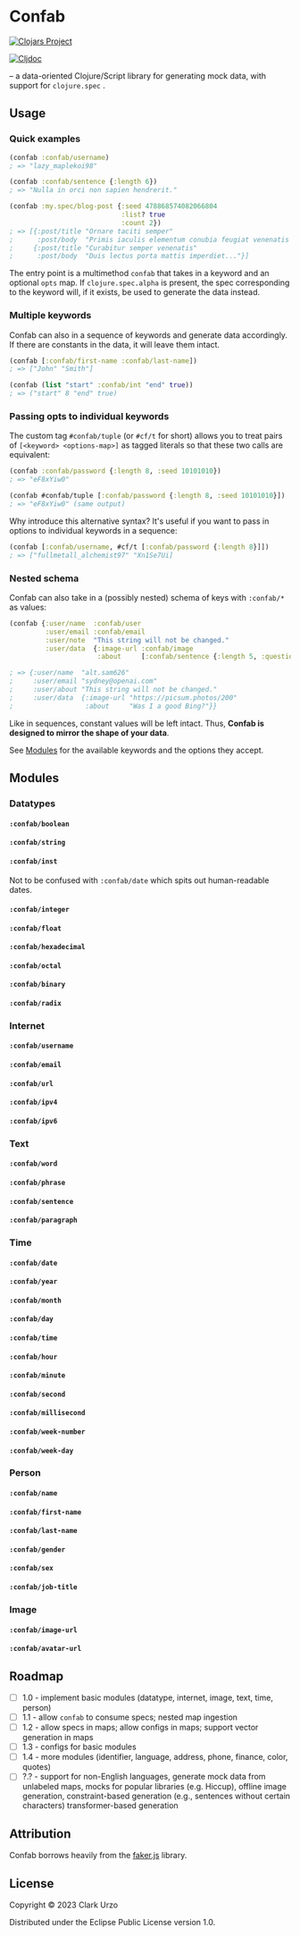 # Confab

[![Clojars Project](https://img.shields.io/clojars/v/com.zrkrlc/confab.svg)](https://clojars.org/com.zrkrlc/confab)

[![Cljdoc](https://cljdoc.org/badge/com.zrkrlc/confab)](https://cljdoc.org/d/com.zrkrlc/confab)

– a data-oriented Clojure/Script library for generating mock data, with support for `clojure.spec`
.

## Usage

### Quick examples

```clojure
(confab :confab/username)
; => "lazy_maplekoi98"

(confab :confab/sentence {:length 6})
; => "Nulla in orci non sapien hendrerit."

(confab :my.spec/blog-post {:seed 478868574082066804
                            :list? true
                            :count 2})
; => [{:post/title "Ornare taciti semper"
;      :post/body  "Primis iaculis elementum conubia feugiat venenatis dolor..."}
;     {:post/title "Curabitur semper venenatis"
;      :post/body  "Duis lectus porta mattis imperdiet..."}]
```

The entry point is a multimethod `confab` that takes in a keyword and an optional `opts` map. If `clojure.spec.alpha` is present, the spec corresponding to the keyword will, if it exists, be used to generate the data instead.

### Multiple keywords

Confab can also in a sequence of keywords and generate data accordingly. If there are constants in the data, it will leave them intact.

```clojure
(confab [:confab/first-name :confab/last-name])
; => ["John" "Smith"] 

(confab (list "start" :confab/int "end" true))
; => ("start" 8 "end" true)
```

### Passing opts to individual keywords

The custom tag `#confab/tuple` (or `#cf/t` for short) allows you to treat pairs of `[<keyword> <options-map>]` as tagged literals so that these two calls are equivalent:

```clojure
(confab :confab/password {:length 8, :seed 10101010})
; => "eF8xYiw0"

(confab #confab/tuple [:confab/password {:length 8, :seed 10101010}])
; => "eF8xYiw0" (same output)
```

Why introduce this alternative syntax? It's useful if you want to pass in options to individual keywords in a sequence:

```clojure
(confab [:confab/username, #cf/t [:confab/password {:length 8}]])
; => ["fullmetall_alchemist97" "Xn1Se7Ui]
```

### Nested schema

Confab can also take in a (possibly nested) schema of keys with `:confab/*` as values:

```clojure
(confab {:user/name  :confab/user
         :user/email :confab/email
         :user/note  "This string will not be changed."
         :user/data  {:image-url :confab/image
                      :about     [:confab/sentence {:length 5, :question? true}]}})

; => {:user/name  "alt.sam626"
;     :user/email "sydney@openai.com"
;     :user/about "This string will not be changed."
;     :user/data  {:image-url "https://picsum.photos/200"
;                  :about     "Was I a good Bing?"}}
```

Like in sequences, constant values will be left intact. Thus, **Confab is designed to mirror the shape of your data**.

See [Modules](#Modules) for the available keywords and the options they accept.


## Modules

### Datatypes

#### `:confab/boolean`

#### `:confab/string`

#### `:confab/inst`

Not to be confused with `:confab/date` which spits out human-readable dates.

#### `:confab/integer`

#### `:confab/float`

#### `:confab/hexadecimal`

#### `:confab/octal`

#### `:confab/binary`

#### `:confab/radix`

### Internet

#### `:confab/username`

#### `:confab/email`

#### `:confab/url`

#### `:confab/ipv4`

#### `:confab/ipv6`

### Text

#### `:confab/word`

#### `:confab/phrase`

#### `:confab/sentence`

#### `:confab/paragraph`


### Time

#### `:confab/date`

#### `:confab/year`

#### `:confab/month`

#### `:confab/day`

#### `:confab/time`

#### `:confab/hour`

#### `:confab/minute`

#### `:confab/second`

#### `:confab/millisecond`

#### `:confab/week-number`

#### `:confab/week-day`


### Person

#### `:confab/name`

#### `:confab/first-name`

#### `:confab/last-name`

#### `:confab/gender`

#### `:confab/sex`

#### `:confab/job-title`

### Image

#### `:confab/image-url`

#### `:confab/avatar-url`

## Roadmap

* [ ] 1.0 - implement basic modules (datatype, internet, image, text, time, person)
* [ ] 1.1 - allow `confab` to consume specs; nested map ingestion 
* [ ] 1.2 - allow specs in maps; allow configs in maps; support vector generation in maps
* [ ] 1.3 - configs for basic modules
* [ ] 1.4 - more modules (identifier, language, address, phone, finance, color, quotes)
* [ ] ?.? - support for non-English languages, generate mock data from unlabeled maps, mocks for popular libraries (e.g. Hiccup), offline image generation, constraint-based generation (e.g., sentences without certain characters) transformer-based generation

## Attribution

Confab borrows heavily from the [faker.js](https://github.com/faker-js/faker) library.


## License

Copyright © 2023 Clark Urzo

Distributed under the Eclipse Public License version 1.0.
